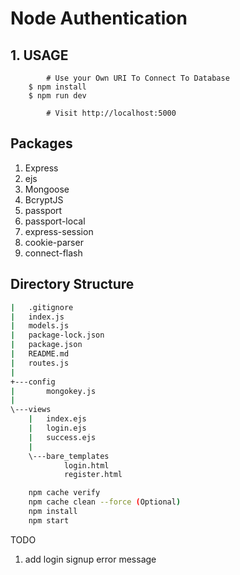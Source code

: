 # Node Authentication



## 1. USAGE

```
        # Use your Own URI To Connect To Database
    $ npm install
    $ npm run dev

        # Visit http://localhost:5000
```

## Packages

1. Express
2. ejs
3. Mongoose
4. BcryptJS
5. passport
6. passport-local
7. express-session
8. cookie-parser
9. connect-flash


## Directory Structure

```bash
|   .gitignore
|   index.js
|   models.js
|   package-lock.json
|   package.json
|   README.md
|   routes.js
|
+---config
|       mongokey.js
|
\---views
    |   index.ejs
    |   login.ejs
    |   success.ejs
    |
    \---bare_templates
            login.html
            register.html
```

```bash
	npm cache verify
	npm cache clean --force (Optional)
	npm install
	npm start
```

TODO

1. add login signup error message
